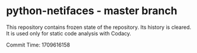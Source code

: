 # python-netifaces - master branch

This repository contains frozen state of the repository.
Its history is cleared. It is used only for static code
analysis with Codacy.

Commit Time: 1709616158